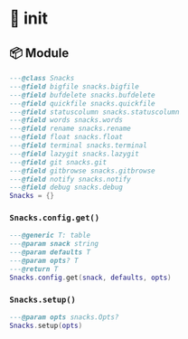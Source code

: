 # 🍿 init

<!-- docgen -->

## 📦 Module

```lua
---@class Snacks
---@field bigfile snacks.bigfile
---@field bufdelete snacks.bufdelete
---@field quickfile snacks.quickfile
---@field statuscolumn snacks.statuscolumn
---@field words snacks.words
---@field rename snacks.rename
---@field float snacks.float
---@field terminal snacks.terminal
---@field lazygit snacks.lazygit
---@field git snacks.git
---@field gitbrowse snacks.gitbrowse
---@field notify snacks.notify
---@field debug snacks.debug
Snacks = {}
```

### `Snacks.config.get()`

```lua
---@generic T: table
---@param snack string
---@param defaults T
---@param opts? T
---@return T
Snacks.config.get(snack, defaults, opts)
```

### `Snacks.setup()`

```lua
---@param opts snacks.Opts?
Snacks.setup(opts)
```
